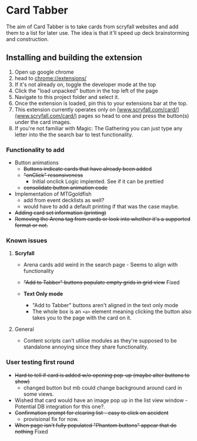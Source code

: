 # Card Tabber

The aim of Card Tabber is to take cards from scryfall websites and add them to a list for later use. The idea is that it'll speed up deck brainstorming and construction.

## Installing and building the extension

1. Open up google chrome
2. head to [chrome://extensions/](chrome://extensions/)
3. If it's not already on, toggle the developer mode at the top
4. Click the "load unpacked" button in the top left of the page
5. Navigate to this project folder and select it.
6. Once the extension is loaded, pin this to your extensions bar at the top.
7. This extension currently operates only on [www.scryfall.com/card/](www.scryfall.com/card/) pages so head to one and press the button(s) under the card images.
8. If you're not familiar with Magic: The Gathering you can just type any letter into the the search bar to test functionality.

### Functionality to add

* Button animations
    * ~~Buttons indicate cards that have already been added~~
    * ~~"onClick" resonsiveness~~
        * Initial onclick Logic implented. See if it can be prettied
    * ~~consolidate button animation code~~
* Implementation of MTGgoldfish
    * add from event decklists as well?
    * would have to add a default printing if that was the case maybe.
* ~~Adding card set information (printing)~~
* ~~Removing the Arena tag from cards or look into whether it's a supported format or not.~~

### Known issues

1. **Scryfall**
    * Arena cards add weird in the search page - Seems to align with functionality
    *  ~~"Add to Tabber" buttons populate empty grids in grid view~~ Fixed
    
    * **Text Only mode**
        * "Add to Tabber" buttons aren't aligned in the text only mode
        * The whole box is an `<a>` element meaning clicking the button also takes you to the page with the card on it.
    
2. General
    * Content scripts can't utilise modules as they're supposed to be standalone annoying since they share functionality.


### User testing first round

* ~~Hard to tell if card is added w/o opening pop-up (maybe alter buttons to show)~~
    * changed button but mb could change background around card in some views.
* Wished that card would have an image pop up in the list view window - Potential DB integration for this one?.
* ~~Confirmation prompt for clearing list - easy to click on accident~~
    * provisional fix for now.
* ~~When page isn't fully populated "Phantom buttons" appear that do nothing~~ Fixed